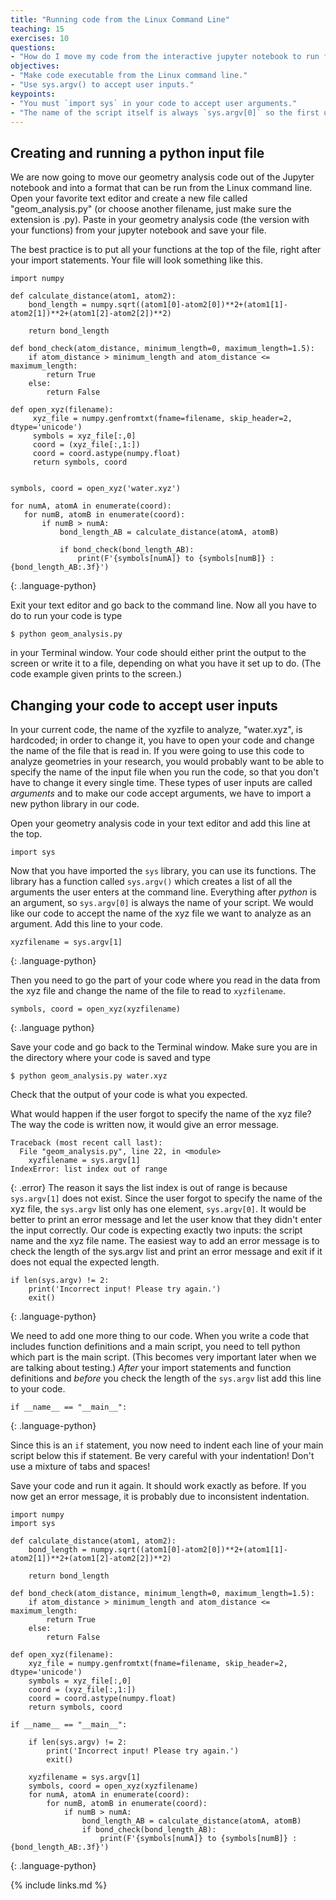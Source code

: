 ```yaml
---
title: "Running code from the Linux Command Line"
teaching: 15
exercises: 10
questions:
- "How do I move my code from the interactive jupyter notebook to run from the Linux command line?"
objectives:
- "Make code executable from the Linux command line."
- "Use sys.argv() to accept user inputs."
keypoints:
- "You must `import sys` in your code to accept user arguments."
- "The name of the script itself is always `sys.argv[0]` so the first user input is normally `sys.argv[1]`."
---
```

## Creating and running a python input file

We are now going to move our geometry analysis code out of the Jupyter notebook and into a format that can be run from the Linux command line.  Open your favorite text editor and create a new file called "geom_analysis.py" (or choose another filename, just make sure the extension is .py).  Paste in your geometry analysis code (the version with your functions) from your jupyter notebook and save your file.

The best practice is to put all your functions at the top of the file, right after your import statements.  Your file will look something like this.
```
import numpy

def calculate_distance(atom1, atom2):
    bond_length = numpy.sqrt((atom1[0]-atom2[0])**2+(atom1[1]-atom2[1])**2+(atom1[2]-atom2[2])**2)

    return bond_length

def bond_check(atom_distance, minimum_length=0, maximum_length=1.5):
    if atom_distance > minimum_length and atom_distance <= maximum_length:
        return True
    else:
        return False

def open_xyz(filename):
     xyz_file = numpy.genfromtxt(fname=filename, skip_header=2, dtype='unicode')
     symbols = xyz_file[:,0]
     coord = (xyz_file[:,1:])
     coord = coord.astype(numpy.float)
     return symbols, coord


symbols, coord = open_xyz('water.xyz')

for numA, atomA in enumerate(coord):
   for numB, atomB in enumerate(coord):
       if numB > numA:
           bond_length_AB = calculate_distance(atomA, atomB)

           if bond_check(bond_length_AB):
               print(F'{symbols[numA]} to {symbols[numB]} : {bond_length_AB:.3f}')
```
{: .language-python}

Exit your text editor and go back to the command line.  Now all you have to do to run your code is type
```
$ python geom_analysis.py
```
in your Terminal window.  Your code should either print the output to the screen or write it to a file, depending on what you have it set up to do.  (The code example given prints to the screen.)

## Changing your code to accept user inputs
In your current code, the name of the xyzfile to analyze, "water.xyz", is hardcoded; in order to change it, you have to open your code and change the name of the file that is read in.  If you were going to use this code to analyze geometries in your research, you would probably want to be able to specify the name of the input file when you run the code, so that you don't have to change it every single time.  These types of user inputs are called *arguments* and to make our code accept arguments, we have to import a new python library in our code.  

Open your geometry analysis code in your text editor and add this line at the top.
```
import sys
```

Now that you have imported the `sys` library, you can use its functions.  The library has a function called `sys.argv()` which creates a list of all the arguments the user enters at the command line.  Everything after *python* is an argument, so `sys.argv[0]` is always the name of your script.  We would like our code to accept the name of the xyz file we want to analyze as an argument.  Add this line to your code.
```
xyzfilename = sys.argv[1]
```
{: .language-python}

Then you need to go the part of your code where you read in the data from the xyz file and change the name of the file to read to `xyzfilename`.  
```
symbols, coord = open_xyz(xyzfilename)
```
{: .language python}

Save your code and go back to the Terminal window.  Make sure you are in the directory where your code is saved and type
```
$ python geom_analysis.py water.xyz
```
Check that the output of your code is what you expected.

What would happen if the user forgot to specify the name of the xyz file?  The way the code is written now, it would give an error message.
```
Traceback (most recent call last):
  File "geom_analysis.py", line 22, in <module>
    xyzfilename = sys.argv[1]
IndexError: list index out of range
```
{: .error}
The reason it says the list index is out of range is because `sys.argv[1]` does not exist.  Since the user forgot to specify the name of the xyz file, the `sys.argv` list only has one element, `sys.argv[0]`.  It would be better to print an error message and let the user know that they didn't enter the input correctly.  Our code is expecting exactly two inputs: the script name and the xyz file name. The easiest way to add an error message is to check the length of the sys.argv list and print an error message and exit if it does not equal the expected length.  
```
if len(sys.argv) != 2:
    print('Incorrect input! Please try again.')
    exit()
```
{: .language-python}

We need to add one more thing to our code.  When you write a code that includes function definitions and a main script, you need to tell python which part is the main script. (This becomes very important later when we are talking about testing.) *After* your import statements and function definitions and  *before* you check the length of the `sys.argv` list add this line to your code.
```
if __name__ == "__main__":
```
{: .language-python}

Since this is an `if` statement, you now need to indent each line of your main script below this if statement.  Be very careful with your indentation! Don't use a mixture of tabs and spaces!   

Save your code and run it again.  It should work exactly as before.  If you now get an error message, it is probably due to inconsistent indentation.  

```
import numpy
import sys

def calculate_distance(atom1, atom2):
    bond_length = numpy.sqrt((atom1[0]-atom2[0])**2+(atom1[1]-atom2[1])**2+(atom1[2]-atom2[2])**2)

    return bond_length

def bond_check(atom_distance, minimum_length=0, maximum_length=1.5):
    if atom_distance > minimum_length and atom_distance <= maximum_length:
        return True
    else:
        return False

def open_xyz(filename):
    xyz_file = numpy.genfromtxt(fname=filename, skip_header=2, dtype='unicode')
    symbols = xyz_file[:,0]
    coord = (xyz_file[:,1:])
    coord = coord.astype(numpy.float)
    return symbols, coord

if __name__ == "__main__":

	if len(sys.argv) != 2:
		print('Incorrect input! Please try again.')
		exit()

	xyzfilename = sys.argv[1]
	symbols, coord = open_xyz(xyzfilename)
	for numA, atomA in enumerate(coord):
		for numB, atomB in enumerate(coord):
			if numB > numA:
				bond_length_AB = calculate_distance(atomA, atomB)
				if bond_check(bond_length_AB):
					print(F'{symbols[numA]} to {symbols[numB]} : {bond_length_AB:.3f}')
```
{: .language-python}

{% include links.md %}
